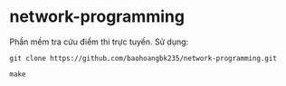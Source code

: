# network-programming
Phần mềm tra cứu điểm thi trực tuyến.
Sử dụng:
```
git clone https://github.com/baohoangbk235/network-programming.git

```

```
make
```
